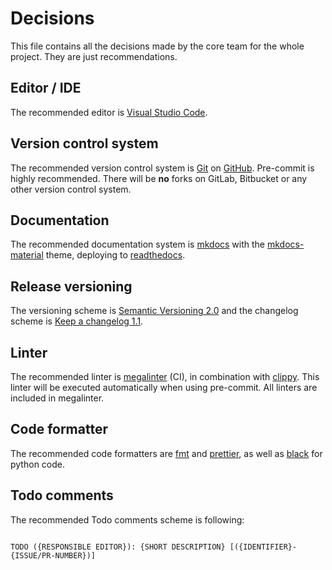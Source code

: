 # Decisions

This file contains all the decisions made by the core team for the whole project. They are just recommendations.

## Editor / IDE

The recommended editor is [Visual Studio Code](https://code.visualstudio.com).

## Version control system

The recommended version control system is [Git](https://git-scm.org) on [GitHub](https://github.com). Pre-commit is highly recommended. There will be **no** forks on GitLab, Bitbucket or any other version control system.

## Documentation

The recommended documentation system is [mkdocs](https://mkdocs.org) with the [mkdocs-material](https://squidfunk.github.io/mkdocs-material) theme, deploying to [readthedocs](https://readthedocs.com).

## Release versioning

The versioning scheme is [Semantic Versioning 2.0](https://semver.org) and the changelog scheme is [Keep a changelog 1.1](https://keepachangelog.com).

## Linter

The recommended linter is [megalinter](https://megalinter.io/latest/) (CI), in combination with [clippy](https://github.com/rust-lang/rust-clippy). This linter will be executed automatically when using pre-commit. All linters are included in megalinter.

## Code formatter

The recommended code formatters are [fmt](https://doc.rust-lang.org/std/fmt/) and [prettier](https://prettier.io/), as well as [black](https://github.com/psf/black) for python code.

## Todo comments

The recommended Todo comments scheme is following:

```text

TODO ({RESPONSIBLE EDITOR}): {SHORT DESCRIPTION} [({IDENTIFIER}-{ISSUE/PR-NUMBER})]

```
